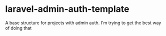 # laravel-admin-auth-template
A base structure for projects with admin auth. I'm trying to get the best way of doing that
